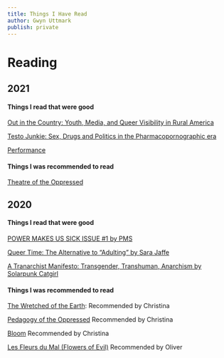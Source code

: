 ```yaml
---
title: Things I Have Read
author: Gwyn Uttmark
publish: private
---
```

# Reading

## 2021

#### Things I read that were good

[Out in the Country: Youth, Media, and Queer Visibility in Rural America](https://nyupress.org/9780814731932/out-in-the-country/)

[Testo Junkie: Sex, Drugs and Politics in the Pharmacopornographic era](https://en.m.wikipedia.org/wiki/Testo_Junkie)

[Performance](https://www.dukeupress.edu/performance)

#### Things I was recommended to read

[Theatre of the Oppressed](https://www.amazon.com/Theatre-Oppressed-Augusto-Boal/dp/0930452496)

## 2020

#### Things I read that were good

[POWER MAKES US SICK ISSUE #1 by PMS](https://pms.hotglue.me/?resources.head.152942500991)

[Queer Time: The Alternative to “Adulting” by Sara Jaffe](https://daily.jstor.org/queer-time-the-alternative-to-adulting/)

[A Tranarchist Manifesto: Transgender, Transhuman, Anarchism by Solarpunk Catgirl](https://theanarchistlibrary.org/library/solarpunk-catgirl-a-tranarchist-manifesto)

#### Things I was recommended to read

[The Wretched of the Earth](https://en.wikipedia.org/wiki/The_Wretched_of_the_Earth):
Recommended by Christina 

[Pedagogy of the Oppressed](https://en.wikipedia.org/wiki/Pedagogy_of_the_Oppressed) Recommended by Christina

[Bloom](https://www.amazon.com/Bloom-Kevin-Panetta/dp/1250196914)
Recommended by Christina

[Les Fleurs du Mal (Flowers of Evil)](https://en.wikipedia.org/wiki/Les_Fleurs_du_mal)
Recommended by Oliver
